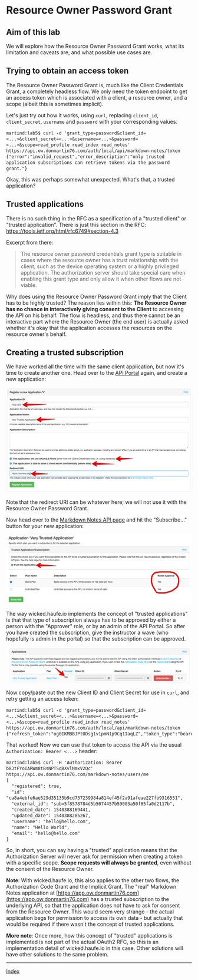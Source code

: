 # Resource Owner Password Grant

## Aim of this lab

We will explore how the Resource Owner Password Grant works, what its limitation and caveats are, and what possible use cases are.

## Trying to obtain an access token

The Resource Owner Password Grant is, much like the Client Credentials Grant, a completely headless flow. We only need the token endpoint to get an access token which is associated with a client, a resource owner, and a scope (albeit this is sometimes implicit).

Let's just try out how it works, using `curl`, replacing `client_id`, `client_secret`, `username` and `password` with your corresponding values.

```
martind:lab5$ curl -d 'grant_type=password&client_id=<...>&client_secret=<...>&username=<...>&password=<...>&scope=read_profile read_index read_notes' https://api.ow.donmartin76.com/auth/local/api/markdown-notes/token
{"error":"invalid_request","error_description":"only trusted application subscriptions can retrieve tokens via the password grant."}
```

Okay, this was perhaps somewhat unexpected. What's that, a trusted application?

## Trusted applications

There is no such thing in the RFC as a specification of a "trusted client" or "trusted application". There is just this section in the RFC: https://tools.ietf.org/html/rfc6749#section-4.3

Excerpt from there:

> The resource owner password credentials grant type is suitable in
  cases where the resource owner has a trust relationship with the
  client, such as the device operating system or a highly privileged
  application.  The authorization server should take special care when
  enabling this grant type and only allow it when other flows are not
  viable.

Why does using the Resource Owner Password Grant imply that the Client has to be highly trusted? The reason lies within this: **The Resource Owner has no chance in interactively giving consent to the Client** to accessing the API on his behalf. The flow is headless, and thus there cannot be an interactive part where the Resource Owner (the end user) is actually asked whether it's okay that the application accesses the resources on the resource owner's behalf.

## Creating a trusted subscription

We have worked all the time with the same client application, but now it's time to create another one. Head over to the [API Portal](https://portal.ow.donmartin76.com/applications) again, and create a new application:

![Very Trusted Application](images/very-trusted-app.png)

Note that the redirect URI can be whatever here; we will not use it with the Resource Owner Password Grant.

Now head over to the [Markdown Notes API page](https://portal.ow.donmartin76.com/apis/markdown-notes) and hit the "Subscribe..." button for your new application:

![Tick the trusted box](images/tick-trusted-box.png)

The way wicked.haufe.io implements the concept of "trusted applications" is that that type of subscription always has to be approved by either a person with the "Approver" role, or by an admin of the API Portal. So after you have created the subscription, give the instructor a wave (who hopefully is admin in the portal) so that the subscription can be approved.

![Trusted App Subscription](images/trusted-app.png)

Now copy/paste out the new Client ID and Client Secret for use in `curl`, and retry getting an access token:

```
martind:lab5$ curl -d 'grant_type=password&client_id=<...>&client_secret=<...>&username=<...>&password=<...>&scope=read_profile read_index read_notes' https://api.ow.donmartin76.com/auth/local/api/markdown-notes/token
{"refresh_token":"og0IKMBBJPtODsg1v1pmN1p9Cq1IaqLZ","token_type":"bearer","access_token":"b8JtFYoIARWm8tBsNPTSqBXvlNmxV2Qc","expires_in":3600}
```

That worked! Now we can use that token to access the API via the usual `Authorization: Bearer <...>` header:

```
martind:lab5$ curl -H 'Authorization: Bearer b8JtFYoIARWm8tBsNPTSqBXvlNmxV2Qc' https://api.ow.donmartin76.com/markdown-notes/users/me
{
  "registered": true,
  "id": "ca8a4ebfe6ae529d35135b9cd737239984a814ef45f2a91afeae227fb9316551",
  "external_id": "sub=5f8578784d5b5074457b59003a50f65fa0d2117b",
  "created_date": 1540388169441,
  "updated_date": 1540388285267,
  "username": "hello@hello.com",
  "name": "Hello World",
  "email": "hello@hello.com"
}
```

So, in short, you can say having a "trusted" application means that the Authorization Server will never ask for permission when creating a token with a specific scope. **Scope requests will always be granted**, even without the consent of the Resource Owner.

**Note**: With wicked.haufe.io, this also applies to the other two flows, the Authorization Code Grant and the Implicit Grant. The "real" Markdown Notes application at [https://app.ow.donmartin76.com](https://app.ow.donmartin76.com) has a trusted subscription to the underlying API, so that the application does not have to ask for consent from the Resource Owner. This would seem very strange - the actual application begs for permission to access its own data - but actually that would be required if there wasn't the concept of trusted applications.

**More note**: Once more, how this concept of "trusted" applications is implemented is not part of the actual OAuth2 RFC, so this is an implementation detail of wicked.haufe.io in this case. Other solutions will have other solutions to the same problem.

---
[Index](../README.md)
